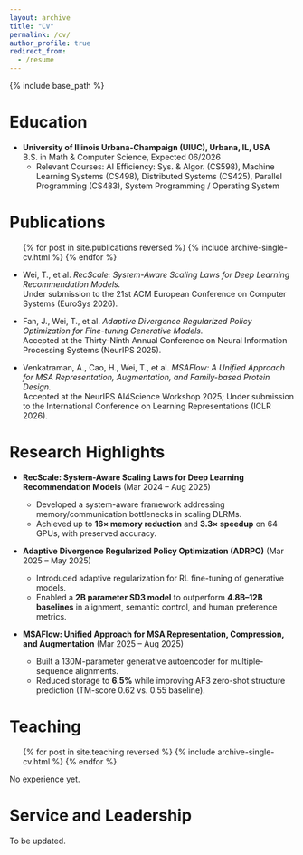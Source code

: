 ```yaml
---
layout: archive
title: "CV"
permalink: /cv/
author_profile: true
redirect_from:
  - /resume
---
```


{% include base_path %}

Education
======
* **University of Illinois Urbana-Champaign (UIUC), Urbana, IL, USA**  
  B.S. in Math & Computer Science, Expected 06/2026  
  * Relevant Courses: AI Efficiency: Sys. & Algor. (CS598), Machine Learning Systems (CS498), Distributed Systems (CS425), Parallel Programming (CS483), System Programming / Operating System  

Publications
======
<ul>{% for post in site.publications reversed %}
  {% include archive-single-cv.html %}
{% endfor %}</ul>

* Wei, T., et al. *RecScale: System-Aware Scaling Laws for Deep Learning Recommendation Models.*  
  Under submission to the 21st ACM European Conference on Computer Systems (EuroSys 2026).

* Fan, J., Wei, T., et al. *Adaptive Divergence Regularized Policy Optimization for Fine-tuning Generative Models.*  
  Accepted at the Thirty-Ninth Annual Conference on Neural Information Processing Systems (NeurIPS 2025).

* Venkatraman, A., Cao, H., Wei, T., et al. *MSAFlow: A Unified Approach for MSA Representation, Augmentation, and Family-based Protein Design.*  
  Accepted at the NeurIPS AI4Science Workshop 2025; Under submission to the International Conference on Learning Representations (ICLR 2026).

Research Highlights
======
* **RecScale: System-Aware Scaling Laws for Deep Learning Recommendation Models** (Mar 2024 – Aug 2025)  
  - Developed a system-aware framework addressing memory/communication bottlenecks in scaling DLRMs.  
  - Achieved up to **16× memory reduction** and **3.3× speedup** on 64 GPUs, with preserved accuracy.  

* **Adaptive Divergence Regularized Policy Optimization (ADRPO)** (Mar 2025 – May 2025)  
  - Introduced adaptive regularization for RL fine-tuning of generative models.  
  - Enabled a **2B parameter SD3 model** to outperform **4.8B–12B baselines** in alignment, semantic control, and human preference metrics.  

* **MSAFlow: Unified Approach for MSA Representation, Compression, and Augmentation** (Mar 2025 – Aug 2025)  
  - Built a 130M-parameter generative autoencoder for multiple-sequence alignments.  
  - Reduced storage to **6.5%** while improving AF3 zero-shot structure prediction (TM-score 0.62 vs. 0.55 baseline).  

<!-- Skills
======
* **Programming Languages**: C/C++, Python, Java, Verilog, Arm Assembly  
* **Technologies**: MongoDB, Docker, OpenCV, PyTorch, TorchRec  
* **Core Courses**: AI Efficiency, ML Systems, Distributed Systems, Parallel Programming, Operating Systems   -->

Teaching
======
<ul>{% for post in site.teaching reversed %}
  {% include archive-single-cv.html %}
{% endfor %}</ul>
No experience yet.

Service and Leadership
======
To be updated.
